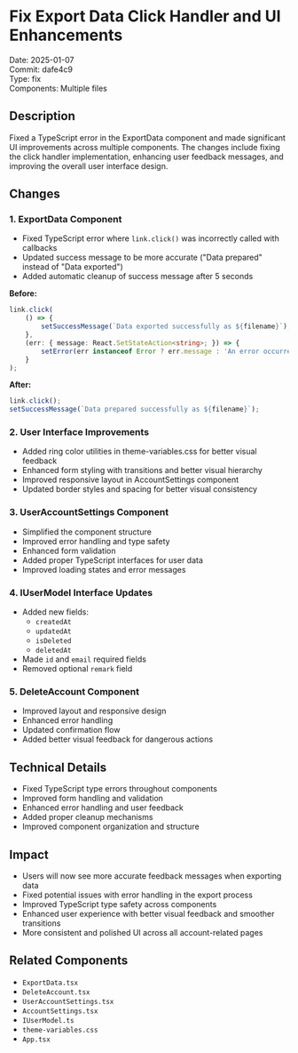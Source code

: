 # Fix Export Data Click Handler and UI Enhancements

Date: 2025-01-07  
Commit: dafe4c9  
Type: fix  
Components: Multiple files  

## Description

Fixed a TypeScript error in the ExportData component and made significant UI improvements across multiple components. The changes include fixing the click handler implementation, enhancing user feedback messages, and improving the overall user interface design.

## Changes

### 1. ExportData Component

- Fixed TypeScript error where `link.click()` was incorrectly called with callbacks
- Updated success message to be more accurate ("Data prepared" instead of "Data exported")
- Added automatic cleanup of success message after 5 seconds

**Before:**

```typescript
link.click(
    () => {
        setSuccessMessage(`Data exported successfully as ${filename}`);
    },
    (err: { message: React.SetStateAction<string>; }) => {
        setError(err instanceof Error ? err.message : 'An error occurred while exporting data');
    }
);
```

**After:**

```typescript
link.click();
setSuccessMessage(`Data prepared successfully as ${filename}`);
```

### 2. User Interface Improvements

- Added ring color utilities in theme-variables.css for better visual feedback
- Enhanced form styling with transitions and better visual hierarchy
- Improved responsive layout in AccountSettings component
- Updated border styles and spacing for better visual consistency

### 3. UserAccountSettings Component

- Simplified the component structure
- Improved error handling and type safety
- Enhanced form validation
- Added proper TypeScript interfaces for user data
- Improved loading states and error messages

### 4. IUserModel Interface Updates

- Added new fields:
  - `createdAt`
  - `updatedAt`
  - `isDeleted`
  - `deletedAt`
- Made `id` and `email` required fields
- Removed optional `remark` field

### 5. DeleteAccount Component

- Improved layout and responsive design
- Enhanced error handling
- Updated confirmation flow
- Added better visual feedback for dangerous actions

## Technical Details

- Fixed TypeScript type errors throughout components
- Improved form handling and validation
- Enhanced error handling and user feedback
- Added proper cleanup mechanisms
- Improved component organization and structure

## Impact

- Users will now see more accurate feedback messages when exporting data
- Fixed potential issues with error handling in the export process
- Improved TypeScript type safety across components
- Enhanced user experience with better visual feedback and smoother transitions
- More consistent and polished UI across all account-related pages

## Related Components

- `ExportData.tsx`
- `DeleteAccount.tsx`
- `UserAccountSettings.tsx`
- `AccountSettings.tsx`
- `IUserModel.ts`
- `theme-variables.css`
- `App.tsx`
